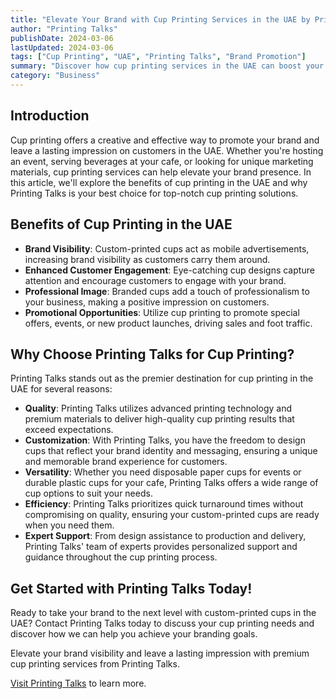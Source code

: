 ```yaml
---
title: "Elevate Your Brand with Cup Printing Services in the UAE by Printing Talks"
author: "Printing Talks"
publishDate: 2024-03-06
lastUpdated: 2024-03-06
tags: ["Cup Printing", "UAE", "Printing Talks", "Brand Promotion"]
summary: "Discover how cup printing services in the UAE can boost your brand visibility and customer engagement. Learn about the benefits and why Printing Talks is your ultimate destination for high-quality cup printing solutions."
category: "Business"
---
```


## Introduction

Cup printing offers a creative and effective way to promote your brand and leave a lasting impression on customers in the UAE. Whether you're hosting an event, serving beverages at your cafe, or looking for unique marketing materials, cup printing services can help elevate your brand presence. In this article, we'll explore the benefits of cup printing in the UAE and why Printing Talks is your best choice for top-notch cup printing solutions.

## Benefits of Cup Printing in the UAE

- **Brand Visibility**: Custom-printed cups act as mobile advertisements, increasing brand visibility as customers carry them around.
- **Enhanced Customer Engagement**: Eye-catching cup designs capture attention and encourage customers to engage with your brand.
- **Professional Image**: Branded cups add a touch of professionalism to your business, making a positive impression on customers.
- **Promotional Opportunities**: Utilize cup printing to promote special offers, events, or new product launches, driving sales and foot traffic.

## Why Choose Printing Talks for Cup Printing?

Printing Talks stands out as the premier destination for cup printing in the UAE for several reasons:

- **Quality**: Printing Talks utilizes advanced printing technology and premium materials to deliver high-quality cup printing results that exceed expectations.
- **Customization**: With Printing Talks, you have the freedom to design cups that reflect your brand identity and messaging, ensuring a unique and memorable brand experience for customers.
- **Versatility**: Whether you need disposable paper cups for events or durable plastic cups for your cafe, Printing Talks offers a wide range of cup options to suit your needs.
- **Efficiency**: Printing Talks prioritizes quick turnaround times without compromising on quality, ensuring your custom-printed cups are ready when you need them.
- **Expert Support**: From design assistance to production and delivery, Printing Talks' team of experts provides personalized support and guidance throughout the cup printing process.

## Get Started with Printing Talks Today!

Ready to take your brand to the next level with custom-printed cups in the UAE? Contact Printing Talks today to discuss your cup printing needs and discover how we can help you achieve your branding goals.

Elevate your brand visibility and leave a lasting impression with premium cup printing services from Printing Talks.

[Visit Printing Talks](https://www.printingtalks.ae/) to learn more.
